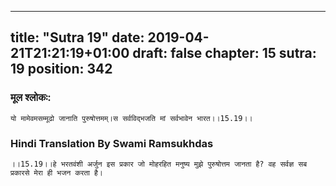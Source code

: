 
---
title: "Sutra 19"
date: 2019-04-21T21:21:19+01:00
draft: false
chapter: 15
sutra: 19
position: 342
---
### मूल श्लोकः:
```
यो मामेवमसम्मूढो जानाति पुरुषोत्तमम्।स सर्वविद्भजति मां सर्वभावेन भारत।।15.19।।

```

### Hindi Translation By Swami Ramsukhdas
```
।।15.19।।हे भरतवंशी अर्जुन इस प्रकार जो मोहरहित मनुष्य मुझे पुरुषोत्तम जानता है? वह सर्वज्ञ सब प्रकारसे मेरा ही भजन करता है।

```

